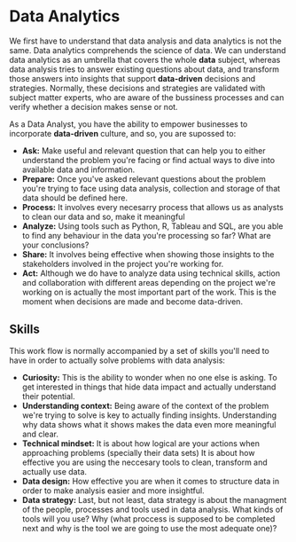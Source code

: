 # Data Analytics
We first have to understand that data analysis and data analytics is not the same.
Data analytics comprehends the science of data. We can understand data analytics as an umbrella that covers the whole **data** subject, whereas data analysis tries to answer existing questions about data, and transform those answers into insights that support **data-driven** decisions and strategies.
Normally, these decisions and strategies are validated with subject matter experts, who are aware of the bussiness processes and can verify whether a decision makes sense or not.

As a Data Analyst, you have the ability to empower businesses to incorporate **data-driven** culture, and so, you are supossed to:
- **Ask:** Make useful and relevant question that can help you to either understand the problem you're facing or find actual ways to dive into available data and information.
- **Prepare:** Once you've asked relevant questions about the problem you're trying to face using data analysis, collection and storage of that data should be defined here.
- **Process:** It involves every necesarry process that allows us as analysts to clean our data and so, make it meaningful
- **Analyze:** Using tools such as Python, R, Tableau and SQL, are you able to find any behaviour in the data you're processing so far? What are your conclusions?
- **Share:** It involves being effective when showing those insights to the stakeholders involved in the project you're working for.
- **Act:** Although we do have to analyze data using technical skills, action and collaboration with different areas depending on the project we're working on is actually the most important part of the work. This is the moment when decisions are made and become data-driven.

## Skills
This work flow is normally accompanied by a set of skills you'll need to have in order to actually solve problems with data analysis:

 - **Curiosity:** This is the ability to wonder when no one else is asking. To get interested in things that hide data impact and actually understand their potential.
 - **Understanding context:** Being aware of the context of the problem we're trying to solve is key to actually finding insights. Understanding why data shows what it shows makes the data even more meaningful and clear.
 - **Technical mindset:** It is about how logical are your actions when approaching problems (specially their data sets) It is about how effective you are using the neccesary tools to clean, transform and actually use data.
 - **Data design:** How effective you are when it comes to structure data in order to make analysis easier and more insightful.
 - **Data strategy:** Last, but not least, data strategy is about the managment of the people, processes and tools used in data analysis. What kinds of tools will you use? Why (what proccess is supposed to be completed next and why is the tool we are going to use the most adequate one)?
 

